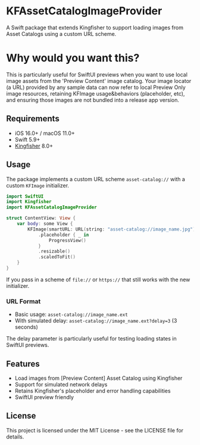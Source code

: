 # KFAssetCatalogImageProvider

A Swift package that extends Kingfisher to support loading images from Asset Catalogs using a custom URL scheme. 

# Why would you want this?

This is particularly useful for SwiftUI previews when you want to use local image assets from the 'Preview Content' image catalog.  Your image locator (a URL) provided by any sample data can now refer to local Preview Only image resources, retaining KFImage usage&behaviors (placeholder, etc), and ensuring those images are not bundled into a release app version. 

## Requirements

- iOS 16.0+ / macOS 11.0+
- Swift 5.9+
- [Kingfisher](https://github.com/onevcat/Kingfisher) 8.0+

## Usage

The package implements a custom URL scheme `asset-catalog://` with a custom `KFImage` initializer.  

```swift
import SwiftUI
import Kingfisher
import KFAssetCatalogImageProvider

struct ContentView: View {
    var body: some View {
        KFImage(smartURL: URL(string: "asset-catalog://image_name.jpg")!)
            .placeholder { _ in
                ProgressView()
            }
            .resizable()
            .scaledToFit()
    }
}
```

If you pass in a scheme of `file://` or `https://` that still works with the new initializer. 

### URL Format

- Basic usage: `asset-catalog://image_name.ext`
- With simulated delay: `asset-catalog://image_name.ext?delay=3` (3 seconds)

The delay parameter is particularly useful for testing loading states in SwiftUI previews.

## Features

- Load images from [Preview Content] Asset Catalog using Kingfisher
- Support for simulated network delays
- Retains Kingfisher's placeholder and error handling capabilities
- SwiftUI preview friendly

## License

This project is licensed under the MIT License - see the LICENSE file for details.

